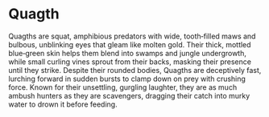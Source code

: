 # Quagth

Quagths are squat, amphibious predators with wide, tooth‑filled maws and bulbous, unblinking eyes that gleam like molten gold. Their thick, mottled blue‑green skin helps them blend into swamps and jungle undergrowth, while small curling vines sprout from their backs, masking their presence until they strike. Despite their rounded bodies, Quagths are deceptively fast, lurching forward in sudden bursts to clamp down on prey with crushing force. Known for their unsettling, gurgling laughter, they are as much ambush hunters as they are scavengers, dragging their catch into murky water to drown it before feeding.



